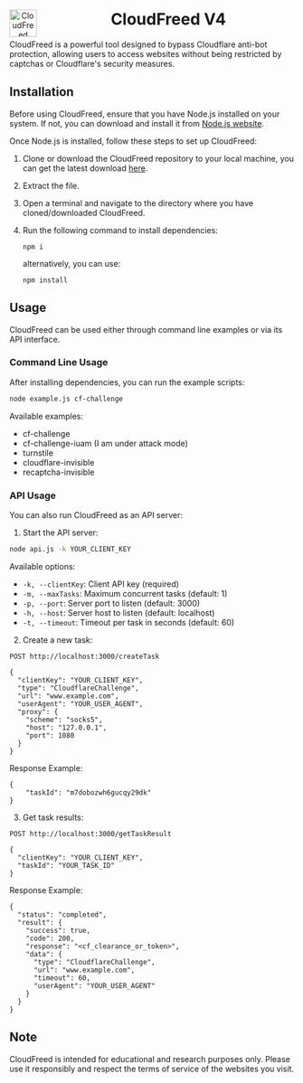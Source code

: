 <div style="text-align:center;">
  <img src="html/CloudFreed.png" alt="CloudFreed Logo" width="48" style="float:left; margin-right:10px;">
  <h1>CloudFreed V4</h1>
</div>

CloudFreed is a powerful tool designed to bypass Cloudflare anti-bot protection, allowing users to access websites without being restricted by captchas or Cloudflare's security measures.

## Installation

Before using CloudFreed, ensure that you have Node.js installed on your system. If not, you can download and install it from [Node.js website](https://nodejs.org/).

Once Node.js is installed, follow these steps to set up CloudFreed:

1. Clone or download the CloudFreed repository to your local machine, you can get the latest download [here](https://github.com/Akmal-CloudFreed/CloudFreed-CloudFlare-bypass/archive/refs/heads/main.zip).
2. Extract the file.
3. Open a terminal and navigate to the directory where you have cloned/downloaded CloudFreed.
4. Run the following command to install dependencies:

   ```
   npm i
   ```

   alternatively, you can use:

   ```
   npm install
   ```

## Usage

CloudFreed can be used either through command line examples or via its API interface.

### Command Line Usage

After installing dependencies, you can run the example scripts:

```bash
node example.js cf-challenge
```

Available examples:

- cf-challenge
- cf-challenge-iuam (I am under attack mode)
- turnstile
- cloudflare-invisible
- recaptcha-invisible

### API Usage

You can also run CloudFreed as an API server:

1. Start the API server:

```bash
node api.js -k YOUR_CLIENT_KEY
```

Available options:
- `-k, --clientKey`: Client API key (required)
- `-m, --maxTasks`: Maximum concurrent tasks (default: 1)
- `-p, --port`: Server port to listen (default: 3000)
- `-h, --host`: Server host to listen (default: localhost)
- `-t, --timeout`: Timeout per task in seconds (default: 60)

2. Create a new task:

```
POST http://localhost:3000/createTask

{
  "clientKey": "YOUR_CLIENT_KEY",
  "type": "CloudflareChallenge",
  "url": "www.example.com",
  "userAgent": "YOUR_USER_AGENT",
  "proxy": {
    "scheme": "socks5",
    "host": "127.0.0.1",
    "port": 1080
  }
}
```

Response Example:

```
{
    "taskId": "m7dobozwh6gucqy29dk"
}
```

3. Get task results:

```
POST http://localhost:3000/getTaskResult

{
  "clientKey": "YOUR_CLIENT_KEY",
  "taskId": "YOUR_TASK_ID"
}
```

Response Example:

```
{
  "status": "completed",
  "result": {
    "success": true,
    "code": 200,
    "response": "<cf_clearance_or_token>",
    "data": {
      "type": "CloudflareChallenge",
      "url": "www.example.com",
      "timeout": 60,
      "userAgent": "YOUR_USER_AGENT"
    }
  }
}
```

## Note

CloudFreed is intended for educational and research purposes only. Please use it responsibly and respect the terms of service of the websites you visit.

